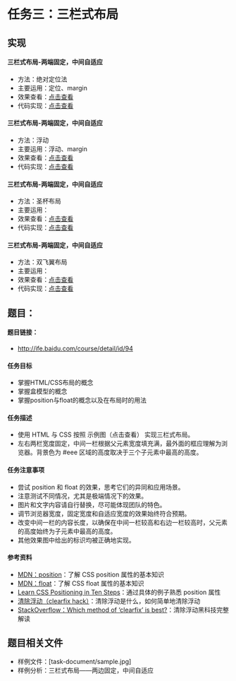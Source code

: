 任务三：三栏式布局
===================

## 实现

#### 三栏式布局-两端固定，中间自适应
* 方法：绝对定位法
* 主要运用：定位、margin
* 效果查看：[点击查看](https://fishnon.github.io/2017-ife-spring-class/weiwei-college/task03-three-column-layout/index.html)
* 代码实现：[点击查看](https://github.com/FishNon/2017-ife-spring-class/blob/master/weiwei-college/task03-three-column-layout/index.html)

#### 三栏式布局-两端固定，中间自适应
* 方法：浮动
* 主要运用：浮动、margin
* 效果查看：[点击查看](https://fishnon.github.io/2017-ife-spring-class/weiwei-college/task03-three-column-layout/other-implement/implement-two.html)
* 代码实现：[点击查看](https://github.com/FishNon/2017-ife-spring-class/blob/master/weiwei-college/task03-three-column-layout/other-implement/implement-two.html)

#### 三栏式布局-两端固定，中间自适应
* 方法：圣杯布局
* 主要运用：
* 效果查看：[点击查看](https://fishnon.github.io/2017-ife-spring-class/weiwei-college/task03-three-column-layout/other-implement/implement-three.html)
* 代码实现：[点击查看](https://github.com/FishNon/2017-ife-spring-class/blob/master/weiwei-college/task03-three-column-layout/other-implement/implement-three.html)

#### 三栏式布局-两端固定，中间自适应
* 方法：双飞翼布局
* 主要运用：
* 效果查看：[点击查看](https://fishnon.github.io/2017-ife-spring-class/weiwei-college/task03-three-column-layout/other-implement/implement-four.html)
* 代码实现：[点击查看](https://github.com/FishNon/2017-ife-spring-class/blob/master/weiwei-college/task03-three-column-layout/other-implement/implement-four.html)

## 题目：
#### 题目链接：
* http://ife.baidu.com/course/detail/id/94

#### 任务目标
* 掌握HTML/CSS布局的概念
* 掌握盒模型的概念
* 掌握position与float的概念以及在布局时的用法

#### 任务描述
* 使用 HTML 与 CSS 按照 示例图（点击查看） 实现三栏式布局。
* 左右两栏宽度固定，中间一栏根据父元素宽度填充满，最外面的框应理解为浏览器。背景色为 #eee 区域的高度取决于三个子元素中最高的高度。

#### 任务注意事项
* 尝试 position 和 float 的效果，思考它们的异同和应用场景。
* 注意测试不同情况，尤其是极端情况下的效果。
* 图片和文字内容请自行替换，尽可能体现团队的特色。
* 调节浏览器宽度，固定宽度和自适应宽度的效果始终符合预期。
* 改变中间一栏的内容长度，以确保在中间一栏较高和右边一栏较高时，父元素的高度始终为子元素中最高的高度。
* 其他效果图中给出的标识均被正确地实现。

#### 参考资料
* [MDN：position](https://developer.mozilla.org/zh-CN/docs/Web/CSS/position)：了解 CSS position 属性的基本知识
* [MDN：float](https://developer.mozilla.org/en-US/docs/Web/CSS/float)：了解 CSS float 属性的基本知识
* [Learn CSS Positioning in Ten Steps](http://www.barelyfitz.com/screencast/html-training/css/positioning/)：通过具体的例子熟悉 position 属性
* [清除浮动（clearfix hack）](http://zh.learnlayout.com/clearfix.html)：清除浮动是什么，如何简单地清除浮动
* [StackOverflow：Which method of ‘clearfix’ is best?](http://stackoverflow.com/questions/211383/which-method-of-clearfix-is-best)：清除浮动黑科技完整解读

## 题目相关文件
* 样例文件：[task-document/sample.jpg]
* 样例分析：三栏式布局——两边固定，中间自适应


